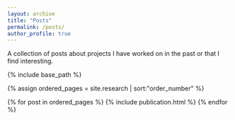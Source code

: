 ```yaml
---
layout: archive
title: "Posts"
permalink: /posts/
author_profile: true
---
```


A collection of posts about projects I have worked on in the past or that I find interesting.

{% include base_path %}

{% assign ordered_pages = site.research | sort:"order_number" %}

{% for post in ordered_pages %}
  {% include publication.html %}
{% endfor %}